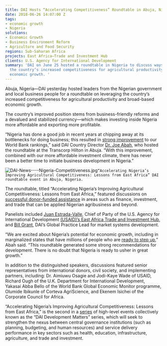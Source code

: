 ```yaml
---
title: DAI Hosts “Accelerating Competitiveness” Roundtable in Abuja, Nigeria
date: 2018-06-26 14:07:00 Z
tags:
- economic growth
- Nigeria
solutions:
- Economic Growth
- Business Environment Reform
- Agriculture and Food Security
regions: Sub-Saharan Africa
projects: East Africa—Trade and Investment Hub
clients: U.S. Agency for International Development
summary: 'DAI on June 25 hosted a roundtable in Nigeria to discuss ways to leverage
  the country’s increased competitiveness for agricultural productivity and broad-based
  economic growth. '
---
```


Abuja, Nigeria—DAI yesterday hosted leaders from the Nigerian government and local business people for a roundtable on leveraging the country’s increased competitiveness for agricultural productivity and broad-based economic growth.

The country’s improved position stems from business-friendly reforms and a devalued and stabilized currency—which makes investing inside Nigeria more affordable and exporting more profitable.

“Nigeria has done a good job in recent years at chipping away at its bottlenecks for doing business; this resulted in [strong improvement](http://www.doingbusiness.org/reports/global-reports/doing-business-2018) to our World Bank rankings,” said DAI Country Director [Dr. Joe Abah](https://www.dai.com/who-we-are/our-team/joe-abah), who hosted the roundtable at the Transcorp Hilton in Abuja. “With this improvement, combined with our more affordable investment climate, there has never been a better time to initiate business development in Nigeria.”

![DAI-News----Nigeria-Competitiveness.jpg](/uploads/DAI-News----Nigeria-Competitiveness.jpg)`“Accelerating Nigeria’s Improving Agricultural Competitiveness: Lessons from East Africa” DAI roundtable event in Abuja, Nigeria.`  

The roundtable, titled “Accelerating Nigeria’s Improving Agricultural Competitiveness: Lessons from East Africa,” featured discussions on [successful donor-funded assistance](http://dai-global-developments.com/articles/how-can-nigeria-fulfill-its-broad-economic-potential/) in areas such as finance, investment, and trade that can be applied Nigerian agribusiness and beyond.

Panelists included [Juan Estrada-Valle](https://www.dai.com/who-we-are/our-team/juan-estrada-valle), Chief of Party of the U.S. Agency for International Development [(USAID)’s East Africa Trade and Investment Hub](https://www.dai.com/our-work/projects/east-africa-trade-and-investment-hub-tih), and [Bill Grant](https://www.dai.com/who-we-are/our-team/bill-grant), DAI’s Global Practice Lead for market systems development.

“We are excited about Nigeria’s potential for economic growth, including in marginalized states that have millions of people who are [ready to step up](http://dai-global-developments.com/articles/in-nigeria-governance-champions-can-transform-resource-wealth-into-development-results/),” Abah said. “This roundtable generated some strong recommendations for development. There is no doubt that Nigeria is ready to usher in great growth.”

In addition to the distinguished speakers, discussions featured senior representatives from international donors, civil society, and implementing partners, including: Dr. Aimiuwu Osagie and Jodi-Kaye Wade of USAID, Richard Ough of the U.K. Department for International Development, Yakasai Abba Bello of the World Bank Global Economic Monitor programme, Olumide Ibikunle of Corteva AgriScience, and Ekenem Isichei of the Corporate Council for Africa.

“Accelerating Nigeria’s Improving Agricultural Competitiveness: Lessons from East Africa,” is the second in a [series](https://www.dai.com/news/dai-hosts-governance-matters-roundtable-in-abuja-nigeria) of high-level events collectively known as the “DAI Development Matters” series, which will seek to strengthen the nexus between central governance institutions (such as planning, budgeting, and human resources) and service delivery performance in key sectors such as health, education, infrastructure, agriculture, and trade and investment.